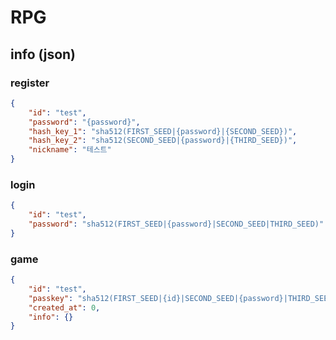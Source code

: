# RPG

## info (json)

### register
```json
{
    "id": "test",
    "password": "{password}",
    "hash_key_1": "sha512(FIRST_SEED|{password}|{SECOND_SEED})",
    "hash_key_2": "sha512(SECOND_SEED|{password}|{THIRD_SEED})",
    "nickname": "테스트"
}
```

### login
```json
{
    "id": "test",
    "password": "sha512(FIRST_SEED|{password}|SECOND_SEED|THIRD_SEED)"
}
```

### game
```json
{
    "id": "test",
    "passkey": "sha512(FIRST_SEED|{id}|SECOND_SEED|{password}|THIRD_SEED)",
    "created_at": 0,
    "info": {}
}
```